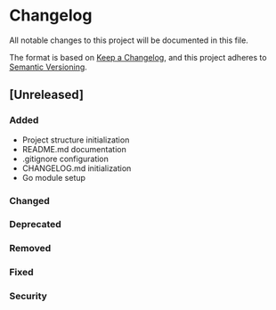 # Changelog

All notable changes to this project will be documented in this file.

The format is based on [Keep a Changelog](https://keepachangelog.com/en/1.0.0/),
and this project adheres to [Semantic Versioning](https://semver.org/spec/v2.0.0.html).

## [Unreleased]

### Added
- Project structure initialization
- README.md documentation
- .gitignore configuration
- CHANGELOG.md initialization
- Go module setup

### Changed

### Deprecated

### Removed

### Fixed

### Security
